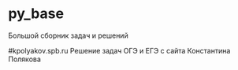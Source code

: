# py_base
Большой сборник задач и решений

#kpolyakov.spb.ru
Решение задач ОГЭ и ЕГЭ с сайта Константина Полякова
